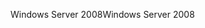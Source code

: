 <span data-ttu-id="8bde8-101">Windows Server 2008</span><span class="sxs-lookup"><span data-stu-id="8bde8-101">Windows Server 2008</span></span>